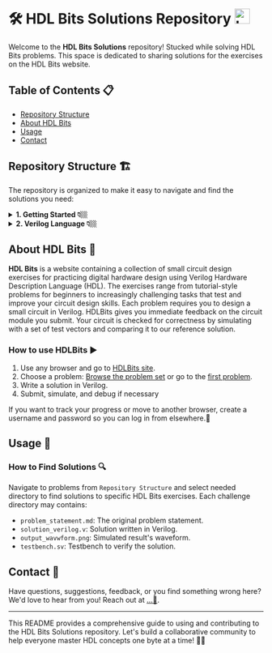 # 🛠️ HDL Bits Solutions Repository   <img src="https://hdlbits.01xz.net/images/logo270.png" alt="Logo" width="30" height="30">

Welcome to the **HDL Bits Solutions** repository! Stucked while solving HDL Bits problems. This space is dedicated to sharing solutions for the exercises on the HDL Bits website.

## Table of Contents 📋


- [Repository Structure](#repository-structure)
- [About HDL Bits](#about-hdl-bits)
- [Usage](#usage)
- [Contact](#contact)


## Repository Structure 🏗️
The repository is organized to make it easy to navigate and find the solutions you need:

<details>
  <summary>  <strong>1. Getting Started 👇🏼</strong> </summary>
  
  - 1.1. [Step One](https://github.com/Nidhinchandran47/HDLbits-Solutions/tree/main/Getting%20Started/Step%20One)
  - 1.2. [Zero](https://github.com/Nidhinchandran47/HDLbits-Solutions/tree/main/Getting%20Started/Zero)
    
</details>
<details>
  <summary> <strong>2. Verilog Language 👇🏼</strong> </summary>

  - <details>
    <summary> 2.1. <a href="https://github.com/Nidhinchandran47/HDLbits-Solutions/tree/main/Verilog%20Language/Basics"> <b>Basic </b> </a> 🔻 </summary>
    
    - 2.1.1. [Simple wire](https://github.com/Nidhinchandran47/HDLbits-Solutions/tree/main/Verilog%20Language/Basics/Simple%20wire)
    - 2.1.2. [Four wires](https://github.com/Nidhinchandran47/HDLbits-Solutions/tree/main/Verilog%20Language/Basics/Four%20wires)
    - 2.1.3. [Inverter](https://github.com/Nidhinchandran47/HDLbits-Solutions/tree/main/Verilog%20Language/Basics/Inverter)
    - 2.1.4. [And Gate](https://github.com/Nidhinchandran47/HDLbits-Solutions/tree/main/Verilog%20Language/Basics/And%20Gate)
    - 2.1.5. [Nor Gate](https://github.com/Nidhinchandran47/HDLbits-Solutions/tree/main/Verilog%20Language/Basics/Nor%20gate)
    - 2.1.6. [Xnor Gate](https://github.com/Nidhinchandran47/HDLbits-Solutions/tree/main/Verilog%20Language/Basics/Xnor%20gate)
    - 2.1.7. [Declaring Wire](https://github.com/Nidhinchandran47/HDLbits-Solutions/tree/main/Verilog%20Language/Basics/Declaring%20wire)
    - 2.1.8. [7458 Chip](https://github.com/Nidhinchandran47/HDLbits-Solutions/tree/main/Verilog%20Language/Basics/7458%20chip)
        
    </details>
  - <details>
    <summary> 2.2. <a href="https://github.com/Nidhinchandran47/HDLbits-Solutions/tree/main/Verilog%20Language/Vectors"> <b>Vectors </b> </a> 🔻 </summary>

    - 2.2.1. [Vector](https://github.com/Nidhinchandran47/HDLbits-Solutions/tree/main/Verilog%20Language/Vectors/Vector)
    - 2.2.2. [Vector1](https://github.com/Nidhinchandran47/HDLbits-Solutions/tree/main/Verilog%20Language/Vectors/Vector%201)
    - 2.2.3. [Vector 2](https://github.com/Nidhinchandran47/HDLbits-Solutions/tree/main/Verilog%20Language/Vectors/Vector%202)
    - 2.2.4. [Vector gates](https://github.com/Nidhinchandran47/HDLbits-Solutions/tree/main/Verilog%20Language/Vectors/Vector%20gates)
    - 2.2.5. [Gate 4](https://github.com/Nidhinchandran47/HDLbits-Solutions/tree/main/Verilog%20Language/Vectors/Gates%204)
    - 2.2.6. [Vector 3](https://github.com/Nidhinchandran47/HDLbits-Solutions/tree/main/Verilog%20Language/Vectors/Vector%203)
    - 2.2.7. [Vector Reverse](https://github.com/Nidhinchandran47/HDLbits-Solutions/tree/main/Verilog%20Language/Vectors/Vector%20Reverse)
    - 2.2.8. [Vector 4](https://github.com/Nidhinchandran47/HDLbits-Solutions/tree/main/Verilog%20Language/Vectors/vector%204)
    - 2.2.9. [Vector 5](https://github.com/Nidhinchandran47/HDLbits-Solutions/tree/main/Verilog%20Language/Vectors/Vector%205)
      
    </details>  
  - <details>
    <summary> 2.3. <a href="https://github.com/Nidhinchandran47/HDLbits-Solutions/tree/main/Verilog%20Language/Modules%20Hierarchy"> <b>Modules Hierarchy </b> </a> 🔻 </summary>

    - 2.3.1. [Module ](https://github.com/Nidhinchandran47/HDLbits-Solutions/tree/main/Verilog%20Language/Modules%20Hierarchy/Module)
    - 2.3.2. [Module-Position ](https://github.com/Nidhinchandran47/HDLbits-Solutions/tree/main/Verilog%20Language/Modules%20Hierarchy/Module-position)
    - 2.3.3. [Module-Name ](https://github.com/Nidhinchandran47/HDLbits-Solutions/tree/main/Verilog%20Language/Modules%20Hierarchy/Module-name)
    - 2.3.4. [Module-Shift](https://github.com/Nidhinchandran47/HDLbits-Solutions/tree/main/Verilog%20Language/Modules%20Hierarchy/Module-shift)
    - 2.3.5. [Module-Shift8](https://github.com/Nidhinchandran47/HDLbits-Solutions/tree/main/Verilog%20Language/Modules%20Hierarchy/Module-shift8)
    - 2.3.6. [Adder 1 ](https://github.com/Nidhinchandran47/HDLbits-Solutions/tree/main/Verilog%20Language/Modules%20Hierarchy/Adder%201)
    - 2.3.7. [Adder 2 ](https://github.com/Nidhinchandran47/HDLbits-Solutions/tree/main/Verilog%20Language/Modules%20Hierarchy/Adder%202)
    - 2.3.8. [Carry Select Adder](https://github.com/Nidhinchandran47/HDLbits-Solutions/tree/main/Verilog%20Language/Modules%20Hierarchy/Carry%20Select%20adder)
    - 2.3.9. [Adder cum Subtractor](https://github.com/Nidhinchandran47/HDLbits-Solutions/tree/main/Verilog%20Language/Modules%20Hierarchy/adder-sub)

    </details>
  - <details>
    <summary> 2.4. <a href="https://github.com/Nidhinchandran47/HDLbits-Solutions/tree/main/Verilog%20Language/Modules%20Hierarchy"> <b>Procedures </b> </a> 🔻 </summary>

    - 2.4.1. [Always Block - Combinational ](https://github.com/Nidhinchandran47/HDLbits-Solutions/tree/main/Verilog%20Language/Procedures/Always%20Block-Combinational)
    - 2.4.2. [Always Block - Clocked ](https://github.com/Nidhinchandran47/HDLbits-Solutions/tree/main/Verilog%20Language/Procedures/Always%20Block-Clocked)
    - 2.4.3. [If Statement ](https://github.com/Nidhinchandran47/HDLbits-Solutions/tree/main/Verilog%20Language/Procedures/If%20statement)
    - 2.4.4. [If latch ](https://github.com/Nidhinchandran47/HDLbits-Solutions/tree/main/Verilog%20Language/Procedures/if%20latch)
    - 2.4.5. [Case Statement](https://github.com/Nidhinchandran47/HDLbits-Solutions/tree/main/Verilog%20Language/Procedures/case%20statement)
    - 2.4.6. [Priority Encoder](https://github.com/Nidhinchandran47/HDLbits-Solutions/tree/main/Verilog%20Language/Procedures/Priority%20encoder)
    - 2.4.7. [Encoder with casez ](https://github.com/Nidhinchandran47/HDLbits-Solutions/tree/main/Verilog%20Language/Procedures/Encoder%20with%20casez)
    - 2.4.8. [Avoiding Latch](https://github.com/Nidhinchandran47/HDLbits-Solutions/tree/main/Verilog%20Language/Procedures/Avoiding%20latch)
    
    </details>  
  
</details>


## About HDL Bits 🧠
**HDL Bits** is a website containing a collection of small circuit design exercises for practicing digital hardware design using Verilog Hardware Description Language (HDL). The exercises range from tutorial-style problems for beginners to increasingly challenging tasks that test and improve your circuit design skills. Each problem requires you to design a small circuit in Verilog. HDLBits gives you immediate feedback on the circuit module you submit. Your circuit is checked for correctness by simulating with a set of test vectors and comparing it to our reference solution.

### How to use HDLBits ▶️
1. Use any browser and go to [HDLBits site](https://hdlbits.01xz.net/wiki/Main_Page).
2. Choose a problem: [Browse the problem set](https://hdlbits.01xz.net/wiki/Problem_sets) or go to the [first problem](https://hdlbits.01xz.net/wiki/Step_one).
3. Write a solution in Verilog.
4. Submit, simulate, and debug if necessary

If you want to track your progress or move to another browser, create a username and password so you can log in from elsewhere.🔄


## Usage 📘
### How to Find Solutions 🔍
Navigate to problems from `Repository Structure` and select needed directory to find solutions to specific HDL Bits exercises. Each challenge directory may contains:
- `problem_statement.md`: The original problem statement.
- `solution_verilog.v`: Solution written in Verilog.
- `output_wavwform.png`: Simulated result's waveform.
- `testbench.sv`: Testbench to verify the solution.

## Contact 📧
Have questions, suggestions, feedback, or you find something wrong here? We'd love to hear from you! Reach out at [...💬](mailto:nidhinchandran470@gmail.com).

---

This README provides a comprehensive guide to using and contributing to the HDL Bits Solutions repository. Let's build a collaborative community to help everyone master HDL concepts one byte at a time! 🚀🔧
